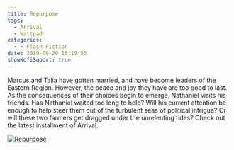 ```yaml
---
title: Repurpose
tags:
  - Arrival
  - Wattpad
categories:
  - - Flash Fiction
date: 2019-09-20 16:19:53
showKofiSuport: true
---
```


Marcus and Talia have gotten married, and have become leaders of the Eastern Region. However, the peace and joy they have are too good to last. As the consequences of their choices begin to emerge, Nathaniel visits his friends.<!-- more --> Has Nathaniel waited too long to help? Will his current attention be enough to help steer them out of the turbulent seas of political intrigue? Or will these two farmers get dragged under the unrelenting tides? Check out the latest installment of Arrival.

<div class="center">

[![Repurpose](/images/covers/arrival.png "Repurpose")](https://www.wattpad.com/786142287-arrival-repurpose)

</div>